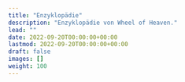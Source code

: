 ```yaml
---
title: "Enzyklopädie"
description: "Enzyklopädie von Wheel of Heaven."
lead: ""
date: 2022-09-20T00:00:00+00:00
lastmod: 2022-09-20T00:00:00+00:00
draft: false
images: []
weight: 100
---
```

